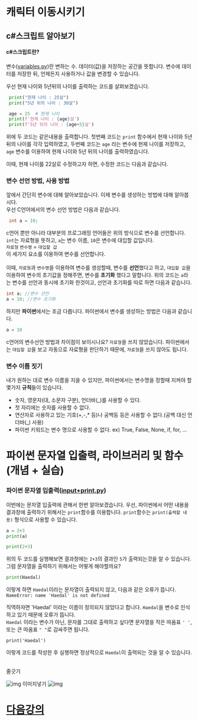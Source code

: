# 캐릭터 이동시키기

  ## c#스크립트 알아보기
  
  #### c#스크립트란? 
 변수([variables.py](../3.string+function+library+crawling/variables.py))란 변하는 수. 데이터(값)을 저장하는 공간을 뜻합니다. 변수에 데이터를 저장한 뒤, 언제든지 사용하거나 값을 변경할 수 있습니다.
  
  우선 현재 나이와 5년뒤의 나이를 출력하는 코드를 살펴보겠습니다.
   ```python
    print("현재 나이 : 25살")
    print("5년 뒤의 나이 : 30살")
```
    
   ```python
    age = 25  # 현재 나이
    print(f'현재 나이 : {age}살')
    print(f'5년 뒤의 나이 : {age+5}살')
```
  
  위에 두 코드는 같은내용을 출력합니다. 첫번째 코드는 `print` 함수에서 현재 나이와 5년 뒤의 나이를 각각 입력하였고, 두번째 코드는 `age` 라는 변수에 현재 나이를 저장하고, `age` 변수를 이용하여 현재 나이와 5년 뒤의 나이를 출력하였습니다.
  
  이때, 현재 나이를 22살로 수정하고자 하면, 수정한 코드는 다음과 같습니다.
  
   ### 변수 선언 방법, 사용 방법
  
   앞에서 간단히 변수에 대해 알아보았습니다. 이제 변수를 생성하는 방법에 대해 알아봅시다.<br> 우선 C언어에서의 변수 선언 방법은 다음과 같습니다.
   ```c
    int a = 10;
```
   
   c언어 뿐만 아니라 대부분의 프로그래밍 언어들은 위의 방식으로 변수를 선언합니다.
   <br>`int`는 자료형을 뜻하고, `a`는 변수 이름, `10`은 변수에 대입할 값입니다.
   <br>`자료형` `변수명` = `대입할 값`
   <br>이 세가지 요소를 이용하여 변수를 선언합니다.
   <br><br>이때, `자료형`과 `변수명`을 이용하여 변수를 생성할때, 변수를 **선언**했다고 하고, `대입할 값`을 이용하여 변수의 초기값을 정해주면, 변수를 **초기화** 했다고 말합니다.
   위의 코드는 `a`라는 변수를 선언과 동시에 초기화 한것이고, 선언과 초기화를 따로 하면 다음과 같습니다.
   ```c
   int a; //변수 선언
   a = 10; //변수 초기화
   ```
   
   하지만 **파이썬**에서는 조금 다릅니다. 파이썬에서 변수를 생성하는 방법은 다음과 같습니다.
   ```python
   a = 10
   ```

   c언어의 변수선언 방법과 차이점이 보이시나요? `자료형`을 쓰지 않았습니다. 파이썬에서는 `대입할 값`을 보고 자동으로 자료형을 판단하기 때문에, `자료형`을 쓰지 않아도 됩니다. 
   
  ### 변수 이름 짓기
  
  내가 원하는 대로 변수 이름을 지을 수 있지만, 파이썬에서는 변수명을 정할때 지켜야 할 몇가지 **규칙**들이 있습니다.
  
  * 숫자, 영문자(대, 소문자 구분), 언더바(_)를 사용할 수 있다.
  * 첫 자리에는 숫자를 사용할 수 없다.
  * 연산자로 사용하고 있는 기호(+,-,* 등)나 공백등 등은 사용할 수 없다.(공백 대신 언더바(_) 사용)
  * 파이썬 키워드는 변수 명으로 사용할 수 없다. ex) True, False, None, if, for, ...  
  
 
# 파이썬 문자열 입출력, 라이브러리 및 함수(개념 + 실습)
  ### 파이썬 문자열 입출력([input+print.py](../3.string+function+library+crawling/input+print.py))
  
 이번에는 문자열 입출력에 관해서 한번 알아보겠습니다.
 우선, 파이썬에서 어떤 내용을 결과창에 출력하기 위해서는 `print`함수를 이용합니다. `print`함수는 `print(출력할 내용)` 형식으로 사용할 수 있습니다.<br>
 ```python
a = 2+3
print(a)
```
```python
print(2+3)
```
위의 두 코드를 실행해보면 결과창에는 `2+3`의 결과인 `5`가 출력되는것을 알 수 있습니다.<br>그럼 문자열을 출력하기 위해서는 어떻게 해야할까요?
```python
print(Haedal)
```
이렇게 하면 `Haedal`이라는 문자열이 출력되지 않고, 다음과 같은 오류가 뜹니다.<br>
`NameError: name 'Haedal' is not defined`

직역하자면 'Haedal' 이라는 이름이 정의되지 않았다고 합니다. `Haedal`을 변수로 인식하고 있기 때문에 오류가 뜹니다.
<br>`Haedal` 이라는 변수가 아닌, 문자를 그대로 출력하고 싶다면 문자열을 작은 따옴표 `' '`, 또는 큰 따옴표 `" "`로 감싸주면 됩니다.

`print('Haedal')`

이렇게 코드를 작성한 후 실행하면 정상적으로 `Haedal`이 출력되는 것을 알 수 있습니다.

  
  
  <br>
  줄긋기
  

![img](../3.string+function+library+crawling/input1.png)
이미지넣기
![img](../3.string+function+library+crawling/input2.png)


# [다음강의](Lecture2/L3.md)
